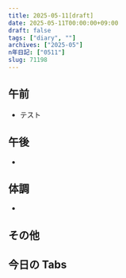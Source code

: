 ```yaml
---
title: 2025-05-11[draft]
date: 2025-05-11T00:00:00+09:00
draft: false
tags: ["diary", ""]
archives: ["2025-05"]
n年日記: ["0511"]
slug: 71198
---
```


## 午前

- テスト

## 午後

-

## 体調

-

## その他

## 今日の Tabs

